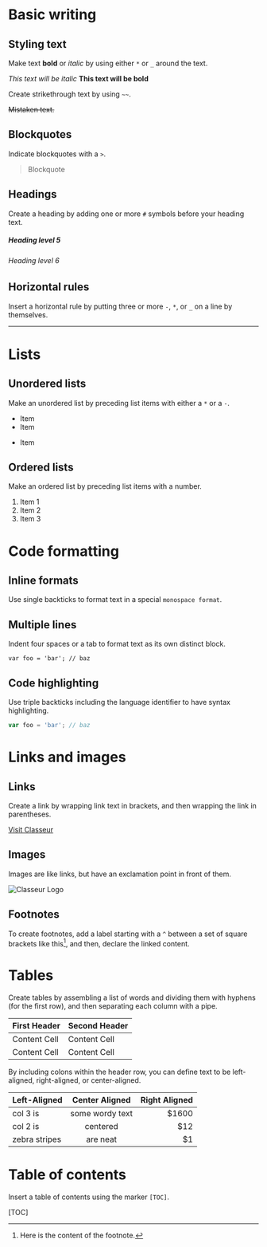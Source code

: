 # Basic writing

## Styling text

Make text **bold** or *italic* by using either `*` or `_` around the text.

_This text will be italic_
__This text will be bold__

Create strikethrough text by using `~~`.

~~Mistaken text.~~

## Blockquotes

Indicate blockquotes with a `>`.

> Blockquote

## Headings

Create a heading by adding one or more `#` symbols before your heading text.

##### Heading level 5
###### Heading level 6

## Horizontal rules

Insert a horizontal rule by putting three or more `-`, `*`, or `_` on a line by themselves.

----------


# Lists

## Unordered lists

Make an unordered list by preceding list items with either a `*` or a `-`.

- Item
- Item
* Item

## Ordered lists

Make an ordered list by preceding list items with a number.

1. Item 1
2. Item 2
3. Item 3


# Code formatting

## Inline formats

Use single backticks to format text in a special `monospace format`.

## Multiple lines

Indent four spaces or a tab to format text as its own distinct block.

	var foo = 'bar'; // baz

## Code highlighting

Use triple backticks including the language identifier to have syntax highlighting.

```js
var foo = 'bar'; // baz
```


# Links and images

## Links

Create a link by wrapping link text in brackets, and then wrapping the link in parentheses.

[Visit Classeur](http://classeur.io)

## Images

Images are like links, but have an exclamation point in front of them.

![Classeur Logo](http://classeur.io/images/logo.png)

## Footnotes

To create footnotes, add a label starting with a `^` between a set of square brackets like this[^footnote], and then, declare the linked content.

  [^footnote]: Here is the content of the footnote.


# Tables

Create tables by assembling a list of words and dividing them with hyphens (for the first row), and then separating each column with a pipe.

First Header  | Second Header
------------- | -------------
Content Cell  | Content Cell
Content Cell  | Content Cell

By including colons within the header row, you can define text to be left-aligned, right-aligned, or center-aligned.

| Left-Aligned  | Center Aligned  | Right Aligned |
| :------------ |:---------------:| -----:|
| col 3 is      | some wordy text | $1600 |
| col 2 is      | centered        |   $12 |
| zebra stripes | are neat        |    $1 |


# Table of contents

Insert a table of contents using the marker `[TOC]`.

[TOC]

